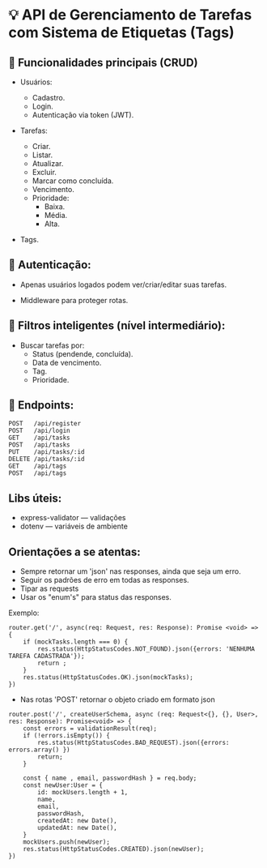 # 💡 API de Gerenciamento de Tarefas com Sistema de Etiquetas (Tags)

## 📌 Funcionalidades principais (CRUD)
- Usuários:
    - Cadastro. 
    - Login. 
    - Autenticação via token (JWT). 

- Tarefas: 
    - Criar. 
    - Listar. 
    - Atualizar. 
    - Excluir. 
    - Marcar como concluída. 
    - Vencimento. 
    - Prioridade:
        - Baixa. 
        - Média. 
        - Alta. 

- Tags. 

## 🔐 Autenticação:
- Apenas usuários logados podem ver/criar/editar suas tarefas.

- Middleware para proteger rotas. 

## 🔎 Filtros inteligentes (nível intermediário):
- Buscar tarefas por:
    - Status (pendende, concluída).
    - Data de vencimento. 
    - Tag. 
    - Prioridade. 

## 🚏 Endpoints:
```
POST   /api/register
POST   /api/login
GET    /api/tasks
POST   /api/tasks
PUT    /api/tasks/:id
DELETE /api/tasks/:id
GET    /api/tags
POST   /api/tags
```

## Libs úteis:
- express-validator — validações
- dotenv — variáveis de ambiente

## Orientações a se atentas:
- Sempre retornar um 'json' nas responses, ainda que seja um erro. 
- Seguir os padrões de erro em todas as responses. 
- Tipar as requests
- Usar os "enum's" para status das responses. 

Exemplo: 
```
router.get('/', async(req: Request, res: Response): Promise <void> => {
    if (mockTasks.length === 0) {
        res.status(HttpStatusCodes.NOT_FOUND).json({errors: 'NENHUMA TAREFA CADASTRADA'});
        return ;
    }
    res.status(HttpStatusCodes.OK).json(mockTasks);
})
```
- Nas rotas 'POST' retornar o objeto criado em formato json

```
router.post('/', createUserSchema, async (req: Request<{}, {}, User>, res: Response): Promise<void> => {
    const errors = validationResult(req);
    if (!errors.isEmpty()) {
        res.status(HttpStatusCodes.BAD_REQUEST).json({errors: errors.array() })
        return;
    }

    const { name , email, passwordHash } = req.body;
    const newUser:User = {
        id: mockUsers.length + 1,
        name, 
        email, 
        passwordHash, 
        createdAt: new Date(),
        updatedAt: new Date(),
    }
    mockUsers.push(newUser);
    res.status(HttpStatusCodes.CREATED).json(newUser);
})
```





